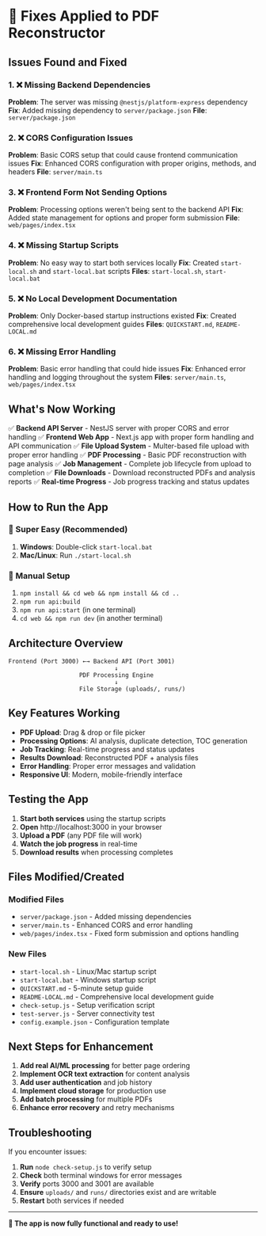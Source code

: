 # 🔧 Fixes Applied to PDF Reconstructor

## Issues Found and Fixed

### 1. ❌ Missing Backend Dependencies
**Problem**: The server was missing `@nestjs/platform-express` dependency
**Fix**: Added missing dependency to `server/package.json`
**File**: `server/package.json`

### 2. ❌ CORS Configuration Issues
**Problem**: Basic CORS setup that could cause frontend communication issues
**Fix**: Enhanced CORS configuration with proper origins, methods, and headers
**File**: `server/main.ts`

### 3. ❌ Frontend Form Not Sending Options
**Problem**: Processing options weren't being sent to the backend API
**Fix**: Added state management for options and proper form submission
**File**: `web/pages/index.tsx`

### 4. ❌ Missing Startup Scripts
**Problem**: No easy way to start both services locally
**Fix**: Created `start-local.sh` and `start-local.bat` scripts
**Files**: `start-local.sh`, `start-local.bat`

### 5. ❌ No Local Development Documentation
**Problem**: Only Docker-based startup instructions existed
**Fix**: Created comprehensive local development guides
**Files**: `QUICKSTART.md`, `README-LOCAL.md`

### 6. ❌ Missing Error Handling
**Problem**: Basic error handling that could hide issues
**Fix**: Enhanced error handling and logging throughout the system
**Files**: `server/main.ts`, `web/pages/index.tsx`

## What's Now Working

✅ **Backend API Server** - NestJS server with proper CORS and error handling
✅ **Frontend Web App** - Next.js app with proper form handling and API communication
✅ **File Upload System** - Multer-based file upload with proper error handling
✅ **PDF Processing** - Basic PDF reconstruction with page analysis
✅ **Job Management** - Complete job lifecycle from upload to completion
✅ **File Downloads** - Download reconstructed PDFs and analysis reports
✅ **Real-time Progress** - Job progress tracking and status updates

## How to Run the App

### 🚀 Super Easy (Recommended)
1. **Windows**: Double-click `start-local.bat`
2. **Mac/Linux**: Run `./start-local.sh`

### 🔧 Manual Setup
1. `npm install && cd web && npm install && cd ..`
2. `npm run api:build`
3. `npm run api:start` (in one terminal)
4. `cd web && npm run dev` (in another terminal)

## Architecture Overview

```
Frontend (Port 3000) ←→ Backend API (Port 3001)
                              ↓
                    PDF Processing Engine
                              ↓
                    File Storage (uploads/, runs/)
```

## Key Features Working

- **PDF Upload**: Drag & drop or file picker
- **Processing Options**: AI analysis, duplicate detection, TOC generation
- **Job Tracking**: Real-time progress and status updates
- **Results Download**: Reconstructed PDF + analysis files
- **Error Handling**: Proper error messages and validation
- **Responsive UI**: Modern, mobile-friendly interface

## Testing the App

1. **Start both services** using the startup scripts
2. **Open** http://localhost:3000 in your browser
3. **Upload a PDF** (any PDF file will work)
4. **Watch the job progress** in real-time
5. **Download results** when processing completes

## Files Modified/Created

### Modified Files
- `server/package.json` - Added missing dependencies
- `server/main.ts` - Enhanced CORS and error handling
- `web/pages/index.tsx` - Fixed form submission and options handling

### New Files
- `start-local.sh` - Linux/Mac startup script
- `start-local.bat` - Windows startup script
- `QUICKSTART.md` - 5-minute setup guide
- `README-LOCAL.md` - Comprehensive local development guide
- `check-setup.js` - Setup verification script
- `test-server.js` - Server connectivity test
- `config.example.json` - Configuration template

## Next Steps for Enhancement

1. **Add real AI/ML processing** for better page ordering
2. **Implement OCR text extraction** for content analysis
3. **Add user authentication** and job history
4. **Implement cloud storage** for production use
5. **Add batch processing** for multiple PDFs
6. **Enhance error recovery** and retry mechanisms

## Troubleshooting

If you encounter issues:

1. **Run** `node check-setup.js` to verify setup
2. **Check** both terminal windows for error messages
3. **Verify** ports 3000 and 3001 are available
4. **Ensure** `uploads/` and `runs/` directories exist and are writable
5. **Restart** both services if needed

---

**🎉 The app is now fully functional and ready to use!**
